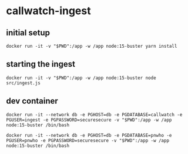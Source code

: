# callwatch-ingest

## initial setup

```
docker run -it -v "$PWD":/app -w /app node:15-buster yarn install
```

## starting the ingest

```
docker run -it -v "$PWD":/app -w /app node:15-buster node src/ingest.js
```

## dev container

```
docker run -it --network db -e PGHOST=db -e PGDATABASE=callwatch -e PGUSER=ingest -e PGPASSWORD=securesecure -v "$PWD":/app -w /app node:15-buster /bin/bash
```

```
docker run -it --network db -e PGHOST=db -e PGDATABASE=pnwho -e PGUSER=pnwho -e PGPASSWORD=securesecure -v "$PWD":/app -w /app node:15-buster /bin/bash
```
